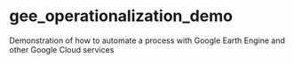 # gee_operationalization_demo
Demonstration of how to automate a process with Google Earth Engine and other Google Cloud services
